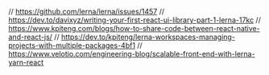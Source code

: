 // https://github.com/lerna/lerna/issues/1457
// https://dev.to/davixyz/writing-your-first-react-ui-library-part-1-lerna-17kc
// https://www.kpiteng.com/blogs/how-to-share-code-between-react-native-and-react-js/
//  https://dev.to/kpiteng/lerna-workspaces-managing-projects-with-multiple-packages-4bf1
//  https://www.velotio.com/engineering-blog/scalable-front-end-with-lerna-yarn-react
